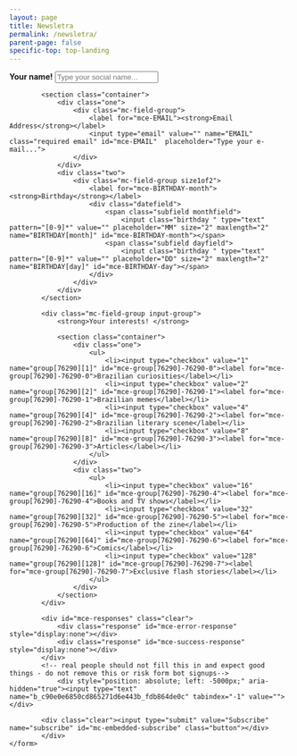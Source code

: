 ```yaml
---
layout: page
title: Newsletra
permalink: /newsletra/
parent-page: false
specific-top: top-landing
---
```


<!-- Begin Mailchimp Signup Form -->

<div id="mc_embed_signup">
	<form action="https://eitamagazine.us2.list-manage.com/subscribe/post?u=c90e0e6850cd865271d6e443b&amp;id=fdb864de0c" method="post" id="mc-embedded-subscribe-form" name="mc-embedded-subscribe-form" class="validate" target="_blank" novalidate>
		<div id="mc_embed_signup_scroll">
			<div class="mc-field-group">
				<label for="mce-FNAME"><strong>Your name!</strong></label>
				<input type="text" value="" name="FNAME" class="" id="mce-FNAME" placeholder="Type your social name..."> 
			</div>

			<section class="container">
				<div class="one">
					<div class="mc-field-group">
						<label for="mce-EMAIL"><strong>Email Address</strong></label>
						<input type="email" value="" name="EMAIL" class="required email" id="mce-EMAIL"  placeholder="Type your e-mail...">
					</div>
				</div>
			  	<div class="two">
			  		<div class="mc-field-group size1of2">
						<label for="mce-BIRTHDAY-month"><strong>Birthday</strong></label>
						<div class="datefield">
							<span class="subfield monthfield">
								<input class="birthday " type="text" pattern="[0-9]*" value="" placeholder="MM" size="2" maxlength="2" name="BIRTHDAY[month]" id="mce-BIRTHDAY-month"></span>
							<span class="subfield dayfield">
								<input class="birthday " type="text" pattern="[0-9]*" value="" placeholder="DD" size="2" maxlength="2" name="BIRTHDAY[day]" id="mce-BIRTHDAY-day"></span> 
						</div>
					</div>
				</div>
			</section>

			<div class="mc-field-group input-group">
				<strong>Your interests! </strong>
		      
				<section class="container">
			  		<div class="one">
						<ul>
							<li><input type="checkbox" value="1" name="group[76290][1]" id="mce-group[76290]-76290-0"><label for="mce-group[76290]-76290-0">Brazilian curiosities</label></li>
							<li><input type="checkbox" value="2" name="group[76290][2]" id="mce-group[76290]-76290-1"><label for="mce-group[76290]-76290-1">Brazilian memes</label></li>
							<li><input type="checkbox" value="4" name="group[76290][4]" id="mce-group[76290]-76290-2"><label for="mce-group[76290]-76290-2">Brazilian literary scene</label></li>
							<li><input type="checkbox" value="8" name="group[76290][8]" id="mce-group[76290]-76290-3"><label for="mce-group[76290]-76290-3">Articles</label></li>
						</ul>
			  		</div>
			  		<div class="two">
						<ul>
							<li><input type="checkbox" value="16" name="group[76290][16]" id="mce-group[76290]-76290-4"><label for="mce-group[76290]-76290-4">Books and TV shows</label></li>
							<li><input type="checkbox" value="32" name="group[76290][32]" id="mce-group[76290]-76290-5"><label for="mce-group[76290]-76290-5">Production of the zine</label></li>
							<li><input type="checkbox" value="64" name="group[76290][64]" id="mce-group[76290]-76290-6"><label for="mce-group[76290]-76290-6">Comics</label></li>
							<li><input type="checkbox" value="128" name="group[76290][128]" id="mce-group[76290]-76290-7"><label for="mce-group[76290]-76290-7">Exclusive flash stories</label></li>
						</ul>
					</div>
				</section>
			</div>

			<div id="mce-responses" class="clear">
				<div class="response" id="mce-error-response" style="display:none"></div>
				<div class="response" id="mce-success-response" style="display:none"></div>
			</div>    
			<!-- real people should not fill this in and expect good things - do not remove this or risk form bot signups-->
		    	<div style="position: absolute; left: -5000px;" aria-hidden="true"><input type="text" name="b_c90e0e6850cd865271d6e443b_fdb864de0c" tabindex="-1" value=""></div>
		    
			<div class="clear"><input type="submit" value="Subscribe" name="subscribe" id="mc-embedded-subscribe" class="button"></div>
    		</div>
	</form>
</div>

<!--End mc_embed_signup-->

